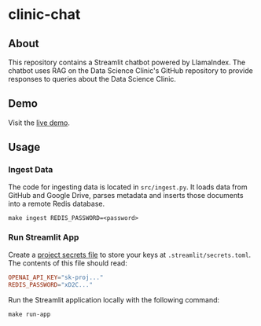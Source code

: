 # clinic-chat
## About
This repository contains a Streamlit chatbot powered by LlamaIndex. The chatbot uses RAG on the Data Science Clinic's GitHub repository to provide responses to queries about the Data Science Clinic.

## Demo
Visit the [live demo](https://clinic-chat.streamlit.app/). 

## Usage

### Ingest Data
The code for ingesting data is located in `src/ingest.py`. It loads data from GitHub and Google Drive, parses metadata and inserts those documents into a remote Redis database.
```
make ingest REDIS_PASSWORD=<password>
```

### Run Streamlit App
Create a [project secrets file](https://docs.streamlit.io/develop/concepts/connections/secrets-management) to store your keys at `.streamlit/secrets.toml`. The contents of this file should read:
```toml
OPENAI_API_KEY="sk-proj..."
REDIS_PASSWORD="xD2C..."
```

Run the Streamlit application locally with the following command:
```
make run-app
```
